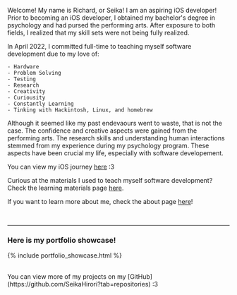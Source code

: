 Welcome! My name is Richard, or Seika! I am an aspiring iOS developer! Prior to becoming an iOS developer, I obtained my bachelor's degree in psychology and had pursed the performing arts. After exposure to both fields, I realized that my skill sets were not being fully realized. 

In April 2022, I committed full-time to teaching myself software development due to my love of:
```
- Hardware
- Problem Solving
- Testing
- Research
- Creativity
- Curiousity
- Constantly Learning 
- Tinking with Hackintosh, Linux, and homebrew
```

Although it seemed like my past endevaours went to waste, that is not the case. The confidence and creative aspects were gained from the performing arts. The research skills and understanding human interactions stemmed from my experience during my psychology program. These aspects have been crucial my life, especially with software developement.


You can view my iOS journey <a href="{% link _unique_pages/ios_journey.md %}">here</a> :3


Curious at the materials I used to teach myself software development? Check the learning materials page <a href="{% link _unique_pages/learning.md %}">here</a>.


If you want to learn more about me, check the about page <a href="{% link _subpages/about.md %}">here</a>!



<br>
<hr>

### Here is my portfolio showcase! 
{% include portfolio_showcase.html %}

<br>
You can view more of my projects on my [GitHub](https://github.com/SeikaHirori?tab=repositories) :3